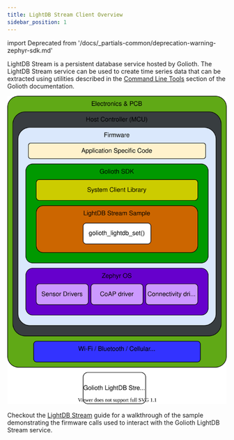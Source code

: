 ```yaml
---
title: LightDB Stream Client Overview
sidebar_position: 1
---
```


import Deprecated from '/docs/_partials-common/deprecation-warning-zephyr-sdk.md'

<Deprecated/>

LightDB Stream is a persistent database service hosted by Golioth. The LightDB
Stream service can be used to create time series data that can be extracted
using utilities described in the [Command Line
Tools](/reference/command-line-tools/tutorial) section of the Golioth
documentation.

![Console](../assets/lightDB-stream-svg-a4.svg)

Checkout the [LightDB Stream](/application-services/lightdb-stream/) guide
for a walkthrough of the sample demonstrating the firmware calls used to
interact with the Golioth LightDB Stream service.
